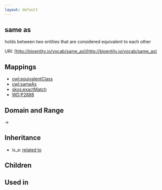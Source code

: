 ```yaml
---
layout: default
---
```


## same as


holds between two entities that are considered equivalent to each other

URI: [http://bioentity.io/vocab/same_as](http://bioentity.io/vocab/same_as)
## Mappings

 * [owl:equivalentClass](http://purl.obolibrary.org/obo/owl_equivalentClass)
 * [owl:sameAs](http://purl.obolibrary.org/obo/owl_sameAs)
 * [skos:exactMatch](http://purl.obolibrary.org/obo/skos_exactMatch)
 * [WD:P2888](http://purl.obolibrary.org/obo/WD_P2888)

## Domain and Range

 -> 

## Inheritance

 *  is_a: [related to](related_to.html)

## Children


## Used in

